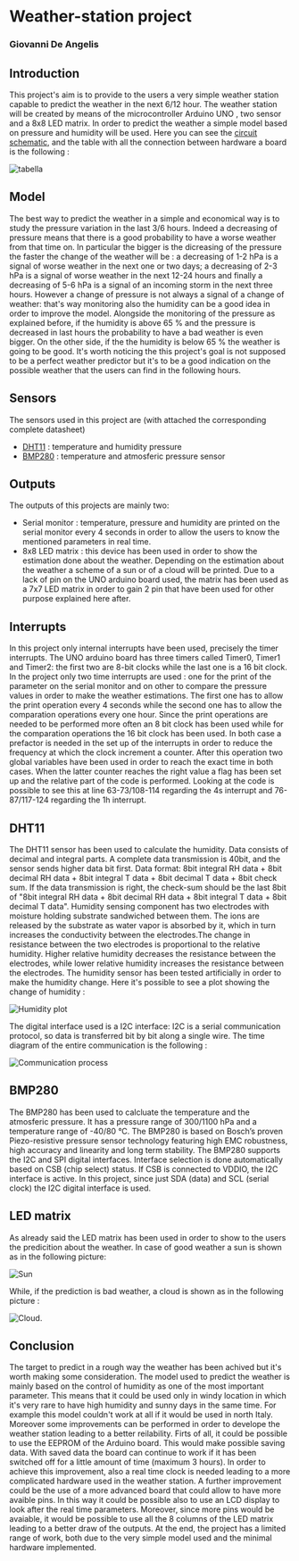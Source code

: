 # Weather-station project
### Giovanni De Angelis
## Introduction
This project's aim is to provide to the users a very simple weather station capable to predict the weather in the next 6/12 hour. The weather station will be created by means of the microcontroller Arduino UNO , two sensor and a 8x8 LED matrix. In order to predict the weather a simple model based on pressure and humidity will be used. Here you can see the [circuit schematic](https://github.com/meft-sad/weather-station/blob/master/Schematic.png), and the table with all the connection between hardware a board is the following :

![tabella](https://github.com/meft-sad/weather-station/blob/master/tabella.JPG)

## Model
The best way to predict the weather in a simple and economical way is to study the pressure variation in the last 3/6 hours. Indeed a decreasing of pressure means that there is a good probability to have a worse weather from that time on.
In particular the bigger is the dicreasing of the pressure the faster the change of the weather will be : a decreasing of 1-2 hPa is a signal of worse weather in the next one or two days; a decreasing of 2-3 hPa is a signal of worse weather in the next 12-24 hours and finally a decreasing of 5-6 hPa is a signal of an incoming storm in the next three hours.
However a change of pressure is not always a signal of a change of weather: that's way monitoring also the humidity can be a good idea in order to improve the model.
Alongside the monitoring of the pressure as explained before, if the humidity is above 65 % and the pressure is decreased in last hours the probability to have a bad weather is even bigger. On the other side, if the the humidity is below 65 % the weather is going to be good.
It's worth noticing the this project's goal is not supposed to be a perfect weather predictor but it's to be a good indication on the possible weather that the users can find in the following hours.

## Sensors
The sensors used in this project are (with attached the corresponding complete datasheet)
* [DHT11](https://www.mouser.com/datasheet/2/758/DHT11-Technical-Data-Sheet-Translated-Version-1143054.pdf) : temperature and humidity pressure 
* [BMP280](https://cdn-shop.adafruit.com/datasheets/BST-BMP280-DS001-11.pdf) : temperature and atmosferic pressure sensor

## Outputs
The outputs of this projects are mainly two: 
* Serial monitor : temperature, pressure and humidity are printed on the serial monitor every 4 seconds in order to allow the users to know the mentioned parameters in real time.
* 8x8 LED matrix : this device has been used in order to show the estimation done about the weather. Depending on the estimation about the weather a scheme of a sun or of a cloud will be printed. Due to a lack of pin on the UNO arduino board used, the matrix has been used as a 7x7 LED matrix in order to gain 2 pin that have been used for other purpose explained here after.

## Interrupts
In this project only internal interrupts have been used, precisely the timer interrupts. The UNO arduino board has three timers called Timer0, Timer1 and Timer2: the first two are 8-bit clocks while the last one is a 16 bit clock. In the project only two time interrupts are used : one for the print of the parameter on the serial monitor and on other to compare the pressure values in order to make the weather estimations. The first one has to allow the print operation every 4 seconds while the second one has to allow the comparation operations every one hour. Since the print operations are needed to be performed more often an 8 bit clock has been used while for the comparation operations the 16 bit clock has been used. In both case a prefactor is needed in the set up of the interrupts in order to reduce the frequency at which the clock increment a counter. After this operation two global variables have been used in order to reach the exact time in both cases. When the latter counter reaches the right value a flag has been set up and the relative part of the code is performed. Looking at the code is possible to see this at line 63-73/108-114 regarding the 4s interrupt and 76-87/117-124 regarding the 1h interrupt.

## DHT11
The DHT11 sensor has been used to calculate the humidity. Data consists of decimal and integral parts. A complete data transmission is 40bit, and the
sensor sends higher data bit first.
Data format: 8bit integral RH data + 8bit decimal RH data + 8bit integral T data + 8bit decimal T data + 8bit check sum. If the data transmission is right, the check-sum should be the last 8bit of "8bit integral RH data + 8bit decimal RH data + 8bit integral T data + 8bit decimal T data".
Humidity sensing component has two electrodes with moisture holding substrate sandwiched between them.
The ions are released by the substrate as water vapor is absorbed by it, which in turn increases the conductivity between the electrodes.The change in resistance between the two electrodes is proportional to the relative humidity. Higher relative humidity decreases the resistance between the electrodes, while lower relative humidity increases the resistance between the electrodes.
The humidity sensor has been tested artificially in order to make the humidity change. Here it's possible to see a plot showing the change of humidity :

![Humidity plot](https://github.com/meft-sad/weather-station/blob/master/humPlot.jpg)

The digital interface used is a I2C interface: I2C is a serial communication protocol, so data is transferred bit by bit along a single wire. The time diagram of the entire communication is the following :

![Communication process](https://github.com/meft-sad/weather-station/blob/master/communication%20process.JPG)

## BMP280
The BMP280 has been used to calcluate the temperature and the atmosferic pressure. It has a pressure range of 300/1100 hPa and a temperature range of -40/80 °C. The BMP280 is based on Bosch’s proven Piezo-resistive pressure sensor technology featuring high EMC robustness, high accuracy and linearity and long term stability.
The BMP280 supports the I2C and SPI digital interfaces. Interface selection is done automatically based on CSB (chip select) status. If CSB is connected
to VDDIO, the I2C interface is active. In this project, since just SDA (data) and SCL (serial clock) the I2C digital interface is used.

## LED matrix
As already said the LED matrix has been used in order to show to the users the predicition about the weather. In case of good weather a sun is shown as in the following picture: 

![Sun](https://github.com/meft-sad/weather-station/blob/master/Sun.jpeg)

While, if the prediction is bad weather, a cloud is shown as in the following picture :

![Cloud](https://github.com/meft-sad/weather-station/blob/master/Cloud.jpeg).

## Conclusion
The target to predict in a rough way the weather has been achived but it's worth making some consideration. The model used to predict the weather is mainly based on the control of humidity as one of the most important parameter. This means that it could be used only in windy location in which it's very rare to have high humidity and sunny days in the same time. For example this model couldn't work at all if it would be used in north Italy. Moreover some improvements can be performed in order to develope the weather station leading to a better reilability. Firts of all, it could be possible to use the EEPROM of the Arduino board. This would make possible  saving data. With saved data the board can continue to work if it has been switched off for a little amount of time (maximum 3 hours). In order to achieve this improvement, also a real time clock is needed leading to a more complicated hardware used in the weather station. A further improvement could be the use of a more advanced board that could allow to have more avaible pins. In this way it could be possible also to use an LCD display to look after the real time parameters. Moreover, since more pins would be avaiable, it would be possible to use all the 8 columns of the LED matrix leading to a better draw of the outputs. At the end, the project has a limited range of work, both due to the very simple model used and the minimal hardware implemented.


